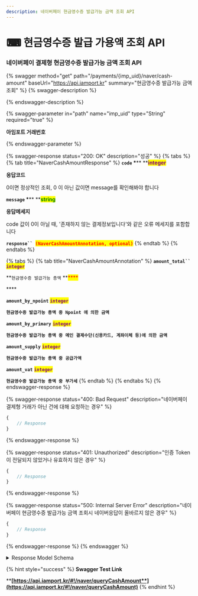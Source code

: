 ```yaml
---
description: 네이버페이 현금영수증 발급가능 금액 조회 API
---
```


# ⌨ 현금영수증 발급 가용액 조회 API

### 네이버페이 결제형 현금영수증 발급가능 금액 조회 API

{% swagger method="get" path="/payments/{imp_uid}/naver/cash-amount" baseUrl="https://api.iamport.kr" summary="현금영수증 발급가능 금액 조회" %}
{% swagger-description %}

{% endswagger-description %}

{% swagger-parameter in="path" name="imp_uid" type="String" required="true" %}
<mark style="color:red;">

**아임포트 거래번호**

</mark>
{% endswagger-parameter %}

{% swagger-response status="200: OK" description="성공" %}
{% tabs %}
{% tab title="NaverCashAmountResponse" %}
**`code`  **<mark style="color:red;">**\***</mark>** **<mark style="color:purple;">**integer**</mark>

**응답코드**

0이면 정상적인 조회, 0 이 아닌 값이면 message를 확인해봐야 합니다



**`message`  **<mark style="color:red;">**\***</mark>** **<mark style="color:green;">**string**</mark>

**응답메세지**

code 값이 0이 아닐 때, '존재하지 않는 결제정보입니다'와 같은 오류 메세지를 포함합니다



**`response`` `**<mark style="color:red;">**`(NaverCashAmountAnnotation, optional)`**</mark>
{% endtab %}
{% endtabs %}

{% tabs %}
{% tab title="NaverCashAmountAnnotation" %}
**`amount_total`` `**<mark style="color:purple;">**`integer`**</mark>

**`현금영수증 발급가능 총액` **<mark style="color:red;">****</mark>&#x20;

&#x20;****&#x20;

**`amount_by_npoint`** <mark style="color:purple;">**`integer`**</mark>&#x20;

**`현금영수증 발급가능 총액 중 Npoint 에 의한 금액`**



**`amount_by_primary`** <mark style="color:purple;">**`integer`**</mark>

**`현금영수증 발급가능 총액 중 메인 결제수단(신용카드, 계좌이체 등)에 의한 금액`**



**`amount_supply`** <mark style="color:purple;">**`integer`**</mark>

**`현금영수증 발급가능 총액 중 공급가액`**



**`amount_vat`** <mark style="color:purple;">**`integer`**</mark>

**`현금영수증 발급가능 총액 중 부가세`**
{% endtab %}
{% endtabs %}
{% endswagger-response %}

{% swagger-response status="400: Bad Request" description="네이버페이 결제형 거래가 아닌 건에 대해 요청하는 경우" %}
```javascript
{
    // Response
}
```
{% endswagger-response %}

{% swagger-response status="401: Unauthorized" description="인증 Token이 전달되지 않았거나 유효하지 않은 경우" %}
```javascript
{
    // Response
}
```
{% endswagger-response %}

{% swagger-response status="500: Internal Server Error" description="네이버페이 현금영수증 발급가능 금액 조회시 네이버응답이 올바르지 않은 경우" %}
```javascript
{
    // Response
}
```
{% endswagger-response %}
{% endswagger %}

<details>

<summary>Response Model Schema</summary>

```
{
  "code": 0,
  "message": "string",
  "response": {
    "amount_total": 0,
    "amount_by_npoint": 0,
    "amount_by_primary": 0,
    "amount_supply": 0,
    "amount_vat": 0
  }
}
```

</details>

{% hint style="success" %}
**Swagger Test Link**

****[**https://api.iamport.kr/#!/naver/queryCashAmount**](https://api.iamport.kr/#!/naver/queryCashAmount)****
{% endhint %}
